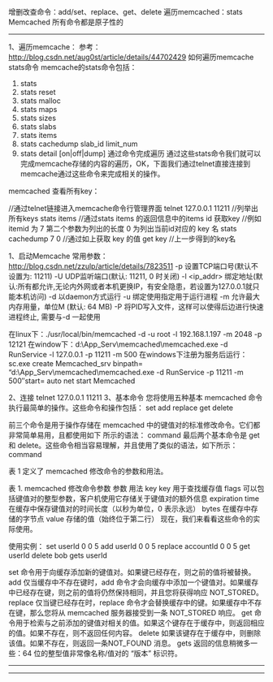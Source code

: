 增删改查命令：add/set、replace、get、delete
遍历memcached：stats
Memcached 所有命令都是原子性的

---------------------------------------------------------------------------------------------------------------------


1、遍历memcache：
参考：
http://blog.csdn.net/aug0st/article/details/44702429
如何遍历memcache stats命令 memcache的stats命令包括：
1. stats
2. stats reset
3. stats malloc
4. stats maps
5. stats sizes
6. stats slabs
7. stats items
8. stats cachedump slab_id limit_num
9. stats detail [on|off|dump]
通过命令完成遍历 通过这些stats命令我们就可以完成memcache存储的内容的遍历，OK，下面我们通过telnet直接连接到memcache通过这些命令来完成相关的操作。


memcached 查看所有key：

//通过telnet链接进入memcache命令行管理界面
telnet 127.0.0.1 11211
//列举出所有keys
stats items
//通过stats items 的返回信息中的items id 获取key
//例如 itemid 为 7 第二个参数为列出的长度 0 为列出当前id对应的 key 名
stats cachedump 7 0
//通过如上获取 key 的值
get key //上一步得到的key名




1、启动Memcache 常用参数：http://blog.csdn.net/zzulp/article/details/7823511
-p <num>      设置TCP端口号(默认不设置为: 11211)
-U <num>      UDP监听端口(默认: 11211, 0 时关闭) 
-l <ip_addr>  绑定地址(默认:所有都允许,无论内外网或者本机更换IP，有安全隐患，若设置为127.0.0.1就只能本机访问)
-d                    以daemon方式运行
-u <username> 绑定使用指定用于运行进程<username>
-m <num>      允许最大内存用量，单位M (默认: 64 MB)
-P <file>     将PID写入文件<file>，这样可以使得后边进行快速进程终止, 需要与-d 一起使用

在linux下：./usr/local/bin/memcached -d -u root  -l 192.168.1.197 -m 2048 -p 12121
在window下：d:\App_Serv\memcached\memcached.exe -d RunService -l 127.0.0.1 -p 11211 -m 500
在windows下注册为服务后运行：
sc.exe create Memcached_srv binpath= “d:\App_Serv\memcached\memcached.exe -d RunService -p 11211 -m 500″start= auto
net start Memcached
 
2、连接
telnet 127.0.0.1 11211
3、基本命令 
您将使用五种基本 memcached 命令执行最简单的操作。这些命令和操作包括：
set
add
replace
get
delete
 
前三个命令是用于操作存储在 memcached 中的键值对的标准修改命令。它们都非常简单易用，且都使用如下 所示的语法：
command <key> <flags> <expiration time> <bytes>
<value>
最后两个基本命令是 get 和 delete。这些命令相当容易理解，并且使用了类似的语法，如下所示：
command <key>

表 1 定义了 memcached 修改命令的参数和用法。

表 1. memcached 修改命令参数
参数	用法
key	key 用于查找缓存值
flags	可以包括键值对的整型参数，客户机使用它存储关于键值对的额外信息
expiration time	在缓存中保存键值对的时间长度（以秒为单位，0 表示永远）
bytes	在缓存中存储的字节点
value	存储的值（始终位于第二行）
现在，我们来看看这些命令的实际使用。

使用实例：
set userId 0 0 5
add userId 0 0 5
replace accountId 0 0 5
get userId
delete bob
gets userId


set 命令用于向缓存添加新的键值对。如果键已经存在，则之前的值将被替换。
add 仅当缓存中不存在键时，add 命令才会向缓存中添加一个键值对。如果缓存中已经存在键，则之前的值将仍然保持相同，并且您将获得响应 NOT_STORED。
replace 仅当键已经存在时，replace 命令才会替换缓存中的键。如果缓存中不存在键，那么您将从 memcached 服务器接受到一条 NOT_STORED 响应。
get 命令用于检索与之前添加的键值对相关的值。如果这个键存在于缓存中，则返回相应的值。如果不存在，则不返回任何内容。
delete 如果该键存在于缓存中，则删除该值。如果不存在，则返回一条NOT_FOUND 消息。
gets 返回的信息稍微多一些：64 位的整型值非常像名称/值对的 “版本” 标识符。


---------------------------------------------------------------------------------------------------------------------


---------------------------------------------------------------------------------------------------------------------

